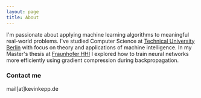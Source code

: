 ```yaml
---
layout: page
title: About
---
```


I'm passionate about applying machine learning algorithms to meaningful real-world problems.
I've studied Computer Science at [Technical University Berlin](https://www.tu-berlin.de) with focus on theory and applications of machine intelligence.
In my Master's thesis at [Fraunhofer HHI](https://www.hhi.fraunhofer.de/) I explored how to train neural networks more efficiently using gradient compression during backpropagation.

### Contact me

mail[at]kevinkepp.de
